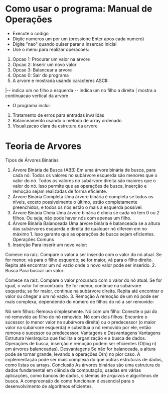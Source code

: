<h1>Como usar o programa: Manual de Operações</h1>

* Execute o codigo
* Digite numeros um por um (pressione Enter apos cada numero)
* Digite "nao" quando quiser parar a insercao inicial
* Use o menu para realizar operacoes:
1.  Opcao 1: Procurar um valor na arvore
2.  Opcao 2: Inserir um novo valor
3. Opcao 3: Balancear a arvore
4. Opcao 0: Sair do programa
5. A arvore e mostrada usando caracteres ASCII:

|-- indica um no filho a esquerda
\-- indica um no filho a direita
|    mostra a continuacao vertical da arvore
* O programa inclui:

1. Tratamento de erros para entradas invalidas
2. Balanceamento usando o metodo de array ordenado
3. Visualizacao clara da estrutura da arvore


<h1> Teoria de Arvores</h1>

Tipos de Árvores Binárias
1. Árvore Binária de Busca (ABB)
Em uma árvore binária de busca, para cada nó:
Todos os valores no subárvore esquerda são menores que o valor do nó.
Todos os valores no subárvore direita são maiores que o valor do nó.
Isso permite que as operações de busca, inserção e remoção sejam realizadas de forma eficiente.
2. Árvore Binária Completa
Uma árvore binária é completa se todos os níveis, exceto possivelmente o último, estão completamente preenchidos, e todos os nós estão o mais à esquerda possível.
3. Árvore Binária Cheia
Uma árvore binária é cheia se cada nó tem 0 ou 2 filhos. Ou seja, não pode haver nós com apenas um filho.
4. Árvore Binária Balanceada
Uma árvore binária é balanceada se a altura das subárvores esquerda e direita de qualquer nó diferem em no máximo 1. Isso garante que as operações de busca sejam eficientes.
Operações Comuns
1. Inserção
Para inserir um novo valor:

Comece na raiz.
Compare o valor a ser inserido com o valor do nó atual.
Se for menor, vá para o filho esquerdo; se for maior, vá para o filho direito.
Repita até encontrar um nó vazio onde o novo valor pode ser inserido.
2. Busca
Para buscar um valor:

Comece na raiz.
Compare o valor procurado com o valor do nó atual.
Se for igual, o valor foi encontrado.
Se for menor, continue na subárvore esquerda; se for maior, continue na subárvore direita.
Repita até encontrar o valor ou chegar a um nó vazio.
3. Remoção
A remoção de um nó pode ser mais complexa, dependendo do número de filhos do nó a ser removido:

Nó sem filhos: Remova simplesmente.
Nó com um filho: Conecte o pai do nó removido ao filho do nó removido.
Nó com dois filhos: Encontre o sucessor (o menor valor na subárvore direita) ou o predecessor (o maior valor na subárvore esquerda) e substitua o nó removido por ele, então remova o sucessor ou predecessor.
Vantagens e Desvantagens
Vantagens
Estrutura hierárquica que facilita a organização e a busca de dados.
Operações de busca, inserção e remoção podem ser eficientes (O(log n) em árvores balanceadas).
Desvantagens
Se não for balanceada, a altura pode se tornar grande, levando a operações O(n) no pior caso.
A implementação pode ser mais complexa do que outras estruturas de dados, como listas ou arrays.
Conclusão
As árvores binárias são uma estrutura de dados fundamental em ciência da computação, usadas em várias aplicações, como bancos de dados, sistemas de arquivos e algoritmos de busca. A compreensão de como funcionam é essencial para o desenvolvimento de algoritmos eficientes.
